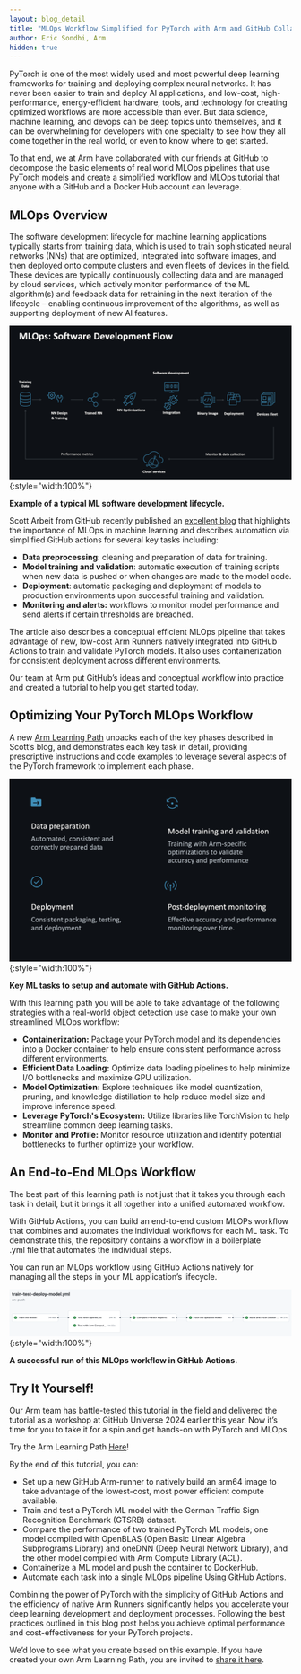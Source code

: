 ```yaml
---
layout: blog_detail
title: "MLOps Workflow Simplified for PyTorch with Arm and GitHub Collaboration"
author: Eric Sondhi, Arm
hidden: true
---
```


PyTorch is one of the most widely used and most powerful deep learning frameworks for training and deploying complex neural networks. It has never been easier to train and deploy AI applications, and low-cost, high-performance, energy-efficient hardware, tools, and technology for creating optimized workflows are more accessible than ever.  But data science, machine learning, and devops can be deep topics unto themselves, and it can be overwhelming for developers with one specialty to see how they all come together in the real world, or even to know where to get started.    

To that end, we at Arm have collaborated with our friends at GitHub to decompose the basic elements of real world MLOps pipelines that use PyTorch models and create a simplified workflow and MLOps tutorial that anyone with a GitHub and a Docker Hub account can leverage.  

## MLOps Overview

The software development lifecycle for machine learning applications typically starts from training data, which is used to train sophisticated neural networks (NNs) that are optimized, integrated into software images, and then deployed onto compute clusters and even fleets of devices in the field.  These devices are typically continuously collecting data and are managed by cloud services, which actively monitor performance of the ML algorithm(s) and feedback data for retraining in the next iteration of the lifecycle – enabling continuous improvement of the algorithms, as well as supporting deployment of new AI features.  

![process flow chart](/assets/images/mlops-workflow/fg1.png){:style="width:100%"}

**Example of a typical ML software development lifecycle.**

Scott Arbeit from GitHub recently published an [excellent blog](https://github.blog/enterprise-software/ci-cd/streamlining-your-mlops-pipeline-with-github-actions-and-arm64-runners/) that highlights the importance of MLOps in machine learning and describes automation via simplified GitHub actions for several key tasks including:



* **Data preprocessing**: cleaning and preparation of data for training.
* **Model training and validation**: automatic execution of training scripts when new data is pushed or when changes are made to the model code.
* **Deployment**: automatic packaging and deployment of models to production environments upon successful training and validation.
* **Monitoring and alerts:** workflows to monitor model performance and send alerts if certain thresholds are breached.

The article also describes a conceptual efficient MLOps pipeline that takes advantage of new, low-cost Arm Runners natively integrated into GitHub Actions to train and validate PyTorch models. It also uses containerization for consistent deployment across different environments.

Our team at Arm put GitHub’s ideas and conceptual workflow into practice and created a tutorial to help you get started today.

## Optimizing Your PyTorch MLOps Workflow

A new [Arm Learning Path](https://learn.arm.com/) unpacks each of the key phases described in Scott’s blog, and demonstrates each key task in detail, providing prescriptive instructions and code examples to leverage several aspects of the PyTorch framework to implement each phase.  


![process flow chart](/assets/images/mlops-workflow/fg2.png){:style="width:100%"}

**Key ML tasks to setup and automate with GitHub Actions.**

With this learning path you will be able to take advantage of the following strategies with a real-world object detection use case to make your own streamlined MLOps workflow:



* **Containerization:** Package your PyTorch model and its dependencies into a Docker container to help ensure consistent performance across different environments.
* **Efficient Data Loading:** Optimize data loading pipelines to help minimize I/O bottlenecks and maximize GPU utilization.
* **Model Optimization:** Explore techniques like model quantization, pruning, and knowledge distillation to help reduce model size and improve inference speed.
* **Leverage PyTorch's Ecosystem:** Utilize libraries like TorchVision to help streamline common deep learning tasks.
* **Monitor and Profile:** Monitor resource utilization and identify potential bottlenecks to further optimize your workflow.

## An End-to-End MLOps Workflow

The best part of this learning path is not just that it takes you through each task in detail, but it brings it all together into a unified automated workflow.

With GitHub Actions, you can build an end-to-end custom MLOPs workflow that combines and automates the individual workflows for each ML task.  To demonstrate this, the repository contains a workflow in a boilerplate .yml file that automates the individual steps.

You can run an MLOps workflow using GitHub Actions natively for managing all the steps in your ML application’s lifecycle.


![process flow chart](/assets/images/mlops-workflow/fg3.png){:style="width:100%"}


**A successful run of this MLOps workflow in GitHub Actions.**

## Try It Yourself!

Our Arm team has battle-tested this tutorial in the field and delivered the tutorial as a workshop at GitHub Universe 2024 earlier this year.  Now it’s time for you to take it for a spin and get hands-on with PyTorch and MLOps.

Try the Arm Learning Path [Here](https://learn.arm.com/learning-paths/servers-and-cloud-computing/gh-runners/)!

By the end of this tutorial, you can:



* Set up a new GitHub Arm-runner to natively build an arm64 image to take advantage of the lowest-cost, most power efficient compute available.  
* Train and test a PyTorch ML model with the German Traffic Sign Recognition Benchmark (GTSRB) dataset.
* Compare the performance of two trained PyTorch ML models; one model compiled with OpenBLAS (Open Basic Linear Algebra Subprograms Library) and oneDNN (Deep Neural Network Library), and the other model compiled with Arm Compute Library (ACL).
* Containerize a ML model and push the container to DockerHub.
* Automate each task into a single MLOps pipeline Using GitHub Actions.

Combining the power of PyTorch with the simplicity of GitHub Actions and the efficiency of native Arm Runners significantly helps you accelerate your deep learning development and deployment processes. Following the best practices outlined in this blog post helps you achieve optimal performance and cost-effectiveness for your PyTorch projects.

We’d love to see what you create based on this example.  If you have created your own Arm Learning Path, you are invited to [share it here](https://learn.arm.com/learning-paths/cross-platform/_example-learning-path/).